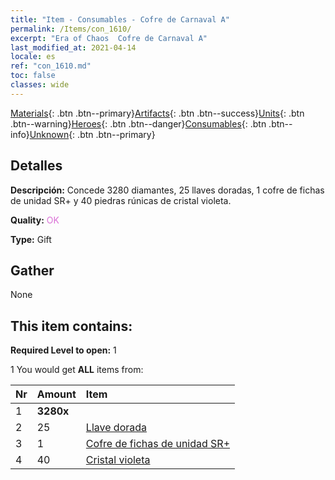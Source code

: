 ```yaml
---
title: "Item - Consumables - Cofre de Carnaval A"
permalink: /Items/con_1610/
excerpt: "Era of Chaos  Cofre de Carnaval A"
last_modified_at: 2021-04-14
locale: es
ref: "con_1610.md"
toc: false
classes: wide
---
```

 [Materials](/es/Items/){: .btn .btn--primary}[Artifacts](/es/Items/Artifacts/){: .btn .btn--success}[Units](/es/Items/Units/){: .btn .btn--warning}[Heroes](/es/Items/Heroes/){: .btn .btn--danger}[Consumables](/es/Items/Consumables/){: .btn .btn--info}[Unknown](/es/Items/Unknown/){: .btn .btn--primary}

## Detalles
 **Descripción:** Concede 3280 diamantes, 25 llaves doradas, 1 cofre de fichas de unidad SR+ y 40 piedras rúnicas de cristal violeta.

 **Quality:** <span style="color: #DA70D6">OK</span>

 **Type:** Gift

## Gather

  None

## This item contains:

 **Required Level to open:** 1

 1 You would get **ALL** items  from:

  | Nr | Amount |     Item    |
  |:---|:-------|:------------|
  | 1 |  **3280x** | <i class="fas fa-gem"/> |  | 
  | 2 | 25 | [Llave dorada](/es/Items/con_783/) | 
  | 3 | 1 | [Cofre de fichas de unidad SR+](/es/Items/con_1598/) | 
  | 4 | 40 | [Cristal violeta](/es/Items/con_720/) | 
